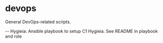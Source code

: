 # devops
General DevOps-related scripts.  

-- Hygieia: Ansible playbook to setup C1 Hygieia.  See README in playbook and role
